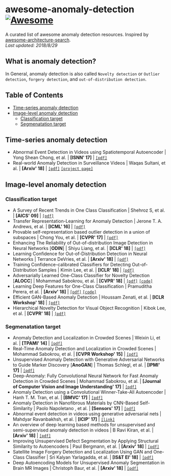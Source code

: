 # awesome-anomaly-detection[![Awesome](https://awesome.re/badge.svg)](https://awesome.re)
A curated list of awesome anomaly detection resources. Inspired by [awesome-architecture-search](https://github.com/sdukshis/awesome-ml).  
*Last updated: 2018/8/29*

## What is anomaly detection?
In General, anomaly detection is also called `Novelty detection` or `Outlier detection`, `forgery detection`, and `out-of-distribution detection`.

## Table of Contents
- [Time-series anomaly detection](#time-series-anomaly-detection)
- [Image-level anomaly detection](#image-level-anomaly-detection)
  - [Classification target](#classification-target)
  - [Segmenatation target](#segmenatation-target)

## Time-series anomaly detection
- Abnormal Event Detection in Videos using Spatiotemporal Autoencoder | Yong Shean Chong, et al. | **[ISNN' 17]** | [`[pdf]`](https://arxiv.org/pdf/1701.01546.pdf)
- Real-world Anomaly Detection in Surveillance Videos | Waqas Sultani, et al. | **[Arxiv' 18]** |   [`[pdf]`](http://crcv.ucf.edu/cchen/anomaly_detection.pdf) [`[project page]`](http://crcv.ucf.edu/cchen/)
## Image-level anomaly detection

### Classification target
- A Survey of Recent Trends in One Class Classification | Shehroz S, et al. | **[AICS' 09]** |  [`[pdf]`](https://aran.library.nuigalway.ie/xmlui/bitstream/handle/10379/1472/camera_ready_occ_lnai.pdf?sequence=1)
- Transfer Representation-Learning for Anomaly Detection | Jerone T. A. Andrews, et al. | **[ICML' 16]** | [`[pdf]`](https://pdfs.semanticscholar.org/c533/52a4239568cc915ad968aff51c49924a3072.pdf)
- Provable self-representation based outlier detection in a union of subspaces | Chong You, et al. | **[CVPR' 17]** | [`[pdf]`](https://arxiv.org/pdf/1704.03925.pdf)
- Enhancing The Reliability of Out-of-distribution Image Detection in Neural Networks [**ODIN**] | Shiyu Liang, et al. | **[ICLR' 18]** | [`[pdf]`](https://arxiv.org/pdf/1706.02690.pdf)
- Learning Confidence for Out-of-Distribution Detection in Neural Networks | Terrance DeVries, et al. | **[Arxiv' 18]** |  [`[pdf]`](https://arxiv.org/pdf/1802.04865.pdf)
- Training Confidence-calibrated Classifiers for Detecting Out-of-Distribution Samples | Kimin Lee, et al. | **[ICLR' 18]** |  [`[pdf]`](https://arxiv.org/pdf/1711.09325.pdf)
- Adversarially Learned One-Class Classifier for Novelty Detection [**ALOCC**] | Mohammad Sabokrou, et al. | **[CVPR' 18]** |  [`[pdf]`](https://arxiv.org/pdf/1802.09088.pdf) [`[code]`](https://github.com/khalooei/ALOCC-CVPR2018)
- Learning Deep Features for One-Class Classification | Pramuditha Perera, et al. | **[Arxiv' 18]** |   [`[pdf]`](https://arxiv.org/pdf/1801.05365.pdf) [`[code]`](https://github.com/PramuPerera/DeepOneClass)
- Efficient GAN-Based Anomaly Detection | Houssam Zenati, et al. | **[ICLR Workshop' 18]** |  [`[pdf]`](https://arxiv.org/pdf/1802.06222.pdf)
- Hierarchical Novelty Detection for Visual Object Recognition | Kibok Lee, et al. | **[CVPR' 18]** | [`[pdf]`](https://arxiv.org/pdf/1804.00722.pdf)

### Segmenatation target
- Anomaly Detection and Localization in Crowded Scenes | Weixin Li, et al. | **[TPAMI' 14]** | [`[pdf]`](http://www.svcl.ucsd.edu/publications/journal/2013/pami.anomaly/pami_anomaly.pdf)
- Real-Time Anomaly Detection and Localization in Crowded Scenes | Mohammad Sabokrou, et al. | **[CVPR Workshop' 15]** | [`[pdf]`](https://arxiv.org/pdf/1511.06936.pdf)
- Unsupervised Anomaly Detection with Generative Adversarial Networks to Guide Marker Discovery  [**AnoGAN**] | Thomas Schlegl, et al. | **[IPMI' 17]** | [`[pdf]`](https://arxiv.org/pdf/1703.05921.pdf) 
- Deep-Anomaly: Fully Convolutional Neural Network for Fast Anomaly Detection in Crowded Scenes | Mohammad Sabokrou, et al. | **[Journal of Computer Vision and Image Understanding' 17]** | [`[pdf]`](https://arxiv.org/pdf/1609.00866.pdf)
- Anomaly Detection using a Convolutional Winner-Take-All Autoencoder | Hanh T. M. Tran, et al. | **[BMVC' 17]** |  [`[pdf]`](http://eprints.whiterose.ac.uk/121891/1/BMVC2017.pdf)
- Anomaly Detection in Nanofibrous Materials by CNN-Based Self-Similarity | Paolo Napoletano , et al. | **[Sensors' 17]** | [`[pdf]`](http://www.mdpi.com/1424-8220/18/1/209/pdf)
- Abnormal event detection in videos using generative adversarial nets | Mahdyar Ravanbakhsh, et al. |  **[ICIP' 17]** | [`[link]`](https://ieeexplore.ieee.org/document/8296547/)
- An overview of deep learning based methods for unsupervised and semi-supervised anomaly detection in videos |  B Ravi Kiran, et al. | **[Arxiv' 18]** |  [`[pdf]`](https://arxiv.org/pdf/1801.03149.pdf)
- Improving Unsupervised Defect Segmentation by Applying Structural Similarity to Autoencoders | Paul Bergmann, et al. | **[Arxiv' 18]** | [`[pdf]`](https://arxiv.org/pdf/1807.02011.pdf)
- Satellite Image Forgery Detection and Localization Using GAN and One-Class Classifier | Sri Kalyan Yarlagadda, et al. | **[IS&T EI' 18]** | [`[pdf]`](https://arxiv.org/pdf/1802.04881.pdf)
- Deep Autoencoding Models for Unsupervised Anomaly Segmentation in Brain MR Images | Christoph Baur, et al. | **[Arxiv' 18]** | [`[pdf]`](https://arxiv.org/pdf/1804.04488.pdf)

